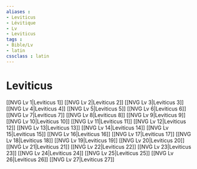 ```yaml
---
aliases : 
- Leviticus
- Lévitique
- Lv
- Leviticus
tags : 
- Bible/Lv
- latin
cssclass : latin
---
```


# Leviticus

[[NVG Lv 1|Leviticus 1]]
[[NVG Lv 2|Leviticus 2]]
[[NVG Lv 3|Leviticus 3]]
[[NVG Lv 4|Leviticus 4]]
[[NVG Lv 5|Leviticus 5]]
[[NVG Lv 6|Leviticus 6]]
[[NVG Lv 7|Leviticus 7]]
[[NVG Lv 8|Leviticus 8]]
[[NVG Lv 9|Leviticus 9]]
[[NVG Lv 10|Leviticus 10]]
[[NVG Lv 11|Leviticus 11]]
[[NVG Lv 12|Leviticus 12]]
[[NVG Lv 13|Leviticus 13]]
[[NVG Lv 14|Leviticus 14]]
[[NVG Lv 15|Leviticus 15]]
[[NVG Lv 16|Leviticus 16]]
[[NVG Lv 17|Leviticus 17]]
[[NVG Lv 18|Leviticus 18]]
[[NVG Lv 19|Leviticus 19]]
[[NVG Lv 20|Leviticus 20]]
[[NVG Lv 21|Leviticus 21]]
[[NVG Lv 22|Leviticus 22]]
[[NVG Lv 23|Leviticus 23]]
[[NVG Lv 24|Leviticus 24]]
[[NVG Lv 25|Leviticus 25]]
[[NVG Lv 26|Leviticus 26]]
[[NVG Lv 27|Leviticus 27]]
